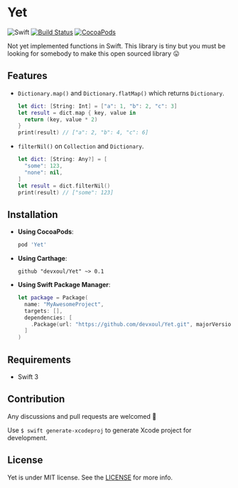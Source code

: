# Yet

![Swift](https://img.shields.io/badge/Swift-3.0-orange.svg)
[![Build Status](https://travis-ci.org/devxoul/Yet.svg?branch=master)](https://travis-ci.org/devxoul/Yet)
[![CocoaPods](http://img.shields.io/cocoapods/v/Yet.svg)](https://cocoapods.org/pods/Yet)

Not yet implemented functions in Swift. This library is tiny but you must be looking for somebody to make this open sourced library 😛

## Features

* `Dictionary.map()` and `Dictionary.flatMap()` which returns `Dictionary`.

    ```swift
    let dict: [String: Int] = ["a": 1, "b": 2, "c": 3]
    let result = dict.map { key, value in
      return (key, value * 2)
    }
    print(result) // ["a": 2, "b": 4, "c": 6]
    ```

* `filterNil()` on `Collection` and `Dictionary`.

    ```swift
    let dict: [String: Any?] = [
      "some": 123,
      "none": nil,
    ]
    let result = dict.filterNil()
    print(result) // ["some": 123]
    ```

## Installation

* **Using CocoaPods**:

    ```ruby
    pod 'Yet'
    ```

* **Using Carthage**:

    ```
    github "devxoul/Yet" ~> 0.1
    ```

* **Using Swift Package Manager**:

    ```swift
    let package = Package(
      name: "MyAwesomeProject",
      targets: [],
      dependencies: [
        .Package(url: "https://github.com/devxoul/Yet.git", majorVersion: 0)
      ]
    )
    ```

## Requirements

* Swift 3

## Contribution

Any discussions and pull requests are welcomed 💖

Use `$ swift generate-xcodeproj` to generate Xcode project for development.

## License

Yet is under MIT license. See the [LICENSE](LICENSE) for more info.
